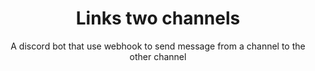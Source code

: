 <h1 align="center">Links two channels</h1>

<p align="center">A discord bot that use webhook to send message from a channel to the other channel<p>
